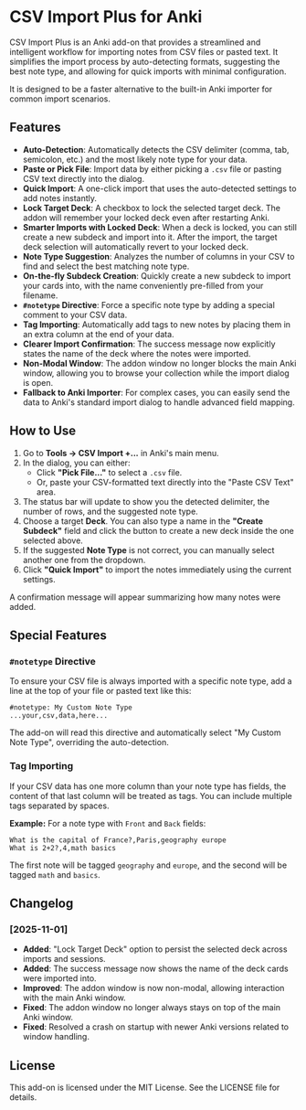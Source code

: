 # CSV Import Plus for Anki

CSV Import Plus is an Anki add-on that provides a streamlined and intelligent workflow for importing notes from CSV files or pasted text. It simplifies the import process by auto-detecting formats, suggesting the best note type, and allowing for quick imports with minimal configuration.

It is designed to be a faster alternative to the built-in Anki importer for common import scenarios.

## Features

- **Auto-Detection**: Automatically detects the CSV delimiter (comma, tab, semicolon, etc.) and the most likely note type for your data.
- **Paste or Pick File**: Import data by either picking a `.csv` file or pasting CSV text directly into the dialog.
- **Quick Import**: A one-click import that uses the auto-detected settings to add notes instantly.
- **Lock Target Deck**: A checkbox to lock the selected target deck. The addon will remember your locked deck even after restarting Anki.
- **Smarter Imports with Locked Deck**: When a deck is locked, you can still create a new subdeck and import into it. After the import, the target deck selection will automatically revert to your locked deck.
- **Note Type Suggestion**: Analyzes the number of columns in your CSV to find and select the best matching note type.
- **On-the-fly Subdeck Creation**: Quickly create a new subdeck to import your cards into, with the name conveniently pre-filled from your filename.
- **`#notetype` Directive**: Force a specific note type by adding a special comment to your CSV data.
- **Tag Importing**: Automatically add tags to new notes by placing them in an extra column at the end of your data.
- **Clearer Import Confirmation**: The success message now explicitly states the name of the deck where the notes were imported.
- **Non-Modal Window**: The addon window no longer blocks the main Anki window, allowing you to browse your collection while the import dialog is open.
- **Fallback to Anki Importer**: For complex cases, you can easily send the data to Anki's standard import dialog to handle advanced field mapping.

## How to Use

1.  Go to **Tools → CSV Import +...** in Anki's main menu.
2.  In the dialog, you can either:
    -   Click **"Pick File..."** to select a `.csv` file.
    -   Or, paste your CSV-formatted text directly into the "Paste CSV Text" area.
3.  The status bar will update to show you the detected delimiter, the number of rows, and the suggested note type.
4.  Choose a target **Deck**. You can also type a name in the **"Create Subdeck"** field and click the button to create a new deck inside the one selected above.
5.  If the suggested **Note Type** is not correct, you can manually select another one from the dropdown.
6.  Click **"Quick Import"** to import the notes immediately using the current settings.

A confirmation message will appear summarizing how many notes were added.

## Special Features

### `#notetype` Directive

To ensure your CSV file is always imported with a specific note type, add a line at the top of your file or pasted text like this:

```csv
#notetype: My Custom Note Type
...your,csv,data,here...
```

The add-on will read this directive and automatically select "My Custom Note Type", overriding the auto-detection.

### Tag Importing

If your CSV data has one more column than your note type has fields, the content of that last column will be treated as tags. You can include multiple tags separated by spaces.

**Example:** For a note type with `Front` and `Back` fields:

```csv
What is the capital of France?,Paris,geography europe
What is 2+2?,4,math basics
```

The first note will be tagged `geography` and `europe`, and the second will be tagged `math` and `basics`.

## Changelog

### [2025-11-01]

- **Added**: "Lock Target Deck" option to persist the selected deck across imports and sessions.
- **Added**: The success message now shows the name of the deck cards were imported into.
- **Improved**: The addon window is now non-modal, allowing interaction with the main Anki window.
- **Fixed**: The addon window no longer always stays on top of the main Anki window.
- **Fixed**: Resolved a crash on startup with newer Anki versions related to window handling.

## License

This add-on is licensed under the MIT License. See the LICENSE file for details.